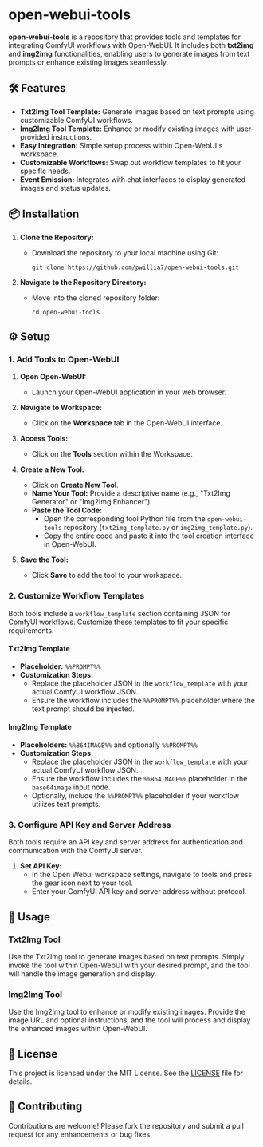 # open-webui-tools

**open-webui-tools** is a repository that provides tools and templates for integrating ComfyUI workflows with Open-WebUI. It includes both **txt2img** and **img2img** functionalities, enabling users to generate images from text prompts or enhance existing images seamlessly.

## 🛠️ Features

- **Txt2Img Tool Template:** Generate images based on text prompts using customizable ComfyUI workflows.
- **Img2Img Tool Template:** Enhance or modify existing images with user-provided instructions.
- **Easy Integration:** Simple setup process within Open-WebUI's workspace.
- **Customizable Workflows:** Swap out workflow templates to fit your specific needs.
- **Event Emission:** Integrates with chat interfaces to display generated images and status updates.

## 📦 Installation

1. **Clone the Repository:**
   - Download the repository to your local machine using Git:
     ```
     git clone https://github.com/pwillia7/open-webui-tools.git
     ```
   
2. **Navigate to the Repository Directory:**
   - Move into the cloned repository folder:
     ```
     cd open-webui-tools
     ```

## ⚙️ Setup

### 1. Add Tools to Open-WebUI

1. **Open Open-WebUI:**
   - Launch your Open-WebUI application in your web browser.

2. **Navigate to Workspace:**
   - Click on the **Workspace** tab in the Open-WebUI interface.

3. **Access Tools:**
   - Click on the **Tools** section within the Workspace.

4. **Create a New Tool:**
   - Click on **Create New Tool**.
   - **Name Your Tool:** Provide a descriptive name (e.g., "Txt2Img Generator" or "Img2Img Enhancer").
   - **Paste the Tool Code:**
     - Open the corresponding tool Python file from the `open-webui-tools` repository (`txt2img_template.py` or `img2img_template.py`).
     - Copy the entire code and paste it into the tool creation interface in Open-WebUI.

5. **Save the Tool:**
   - Click **Save** to add the tool to your workspace.

### 2. Customize Workflow Templates

Both tools include a `workflow_template` section containing JSON for ComfyUI workflows. Customize these templates to fit your specific requirements.

#### Txt2Img Template

- **Placeholder:** `%%PROMPT%%`
- **Customization Steps:**
  - Replace the placeholder JSON in the `workflow_template` with your actual ComfyUI workflow JSON.
  - Ensure the workflow includes the `%%PROMPT%%` placeholder where the text prompt should be injected.

#### Img2Img Template

- **Placeholders:** `%%B64IMAGE%%` and optionally `%%PROMPT%%`
- **Customization Steps:**
  - Replace the placeholder JSON in the `workflow_template` with your actual ComfyUI workflow JSON.
  - Ensure the workflow includes the `%%B64IMAGE%%` placeholder in the `base64image` input node.
  - Optionally, include the `%%PROMPT%%` placeholder if your workflow utilizes text prompts.

### 3. Configure API Key and Server Address

Both tools require an API key and server address for authentication and communication with the ComfyUI server.

1. **Set API Key:**
   - In the Open Webui workspace settings, navigate to tools and press the gear icon next to your tool. 
   - Enter your ComfyUI API key and server address without protocol. 
   
## 🚀 Usage

### Txt2Img Tool

Use the Txt2Img tool to generate images based on text prompts. Simply invoke the tool within Open-WebUI with your desired prompt, and the tool will handle the image generation and display.

### Img2Img Tool

Use the Img2Img tool to enhance or modify existing images. Provide the image URL and optional instructions, and the tool will process and display the enhanced images within Open-WebUI.

## 📄 License

This project is licensed under the MIT License. See the [LICENSE](LICENSE) file for details.

## 🤝 Contributing

Contributions are welcome! Please fork the repository and submit a pull request for any enhancements or bug fixes.
